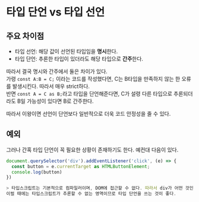 # 타입 단언 vs 타입 선언

## 주요 차이점
+ 타입 선언: 해당 값이 선언된 타입임을 **명시**한다.
+ 타입 단언: 추론한 타입이 있더라도 해당 타입으로 **간주**한다.

따라서 결국 명시와 간주에서 둘은 차이가 있다.  
가령 `const A:B = C;` 이라는 코드를 작성했다면, C는 B타입을 만족하지 않는 한 오류를 발생시킨다. 따라서 매우 strict하다.  
반면 `const A = C as B;`라고 타입을 단언해준다면, C가 설령 다른 타입으로 추론되더라도 B일 가능성이 있다면 B로 간주한다.

따라서 이왕이면 선언이 단언보다 일반적으로 더욱 코드 안정성을 줄 수 있다.

## 예외

그러나 간혹 타입 단언이 꼭 필요한 상황이 존재하기도 한다. 예컨대 다음이 있다.

```js
document.querySelector('div').addEventListener('click', (e) => {
  const button = e.currentTarget as HTMLButtonElement;
  console.log(button)
})

> 타입스크립트는 기본적으로 컴파일러이며, DOM에 접근할 수 없다. 따라서 div가 어떤 것인지 알지 못한다. 
이럴 때에는 타입스크립트가 추론할 수 없는 영역이므로 타입 단언을 쓰는 것이 좋다.


```